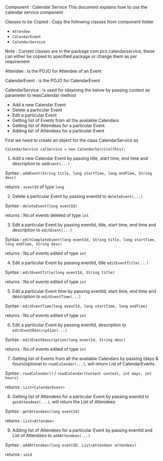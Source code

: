 Component : Calendar Service
This document explains how to use the calendar service component

Classes to be Copied :
Copy the following classes from component folder

* `Attendee`
* `CalendarEvent`
* `CalendarService`

Note : Current classes are in the package com.pcs.calendarservice, these can either be copied to specified package or change them as per requirement.

Attendee : is the POJO for Attendee of an Event

CalendarEvent : is the POJO for CalendarEvent

CalendarService : is used for obtaining the below by passing
context as parameter to reasCalendar method

* Add a new Calendar Event
* Delete a particular Event
* Edit a particular Event
* Getting list of Events from all the available Calendars
* Getting list of Attendees for a particular Event
* Adding list of Attendees for a particular Event

First we need to create an object for the class CalendarService as

`CalendarService calService = new CalendarService(this);`



1) Add a new Calendar Event by passing title, start time, end time and description to `addEvent(...)`

Syntax  : `addEvent(String title, long startTime, long endTime, String desc)`

returns : `eventId` of type `long`



2) Delete a particular Event by passing eventId to `deleteEvent(...)`

Syntax  : `deleteEvent(long eventId)`

returns : No.of events deleted of type `int`



3) Edit a particular Event by passing eventId, title, start time, end time and description to `editEvent(...)`

Syntax  : `editCompleteEvent(long eventId, String title, long startTime, long endTime, String desc)`

returns : No.of events edited of type `int`



4) Edit a particular Event by passing eventId, title `editEventTitle(...)`

Syntax  : `editEventTitle(long eventId, String title)`

returns : No.of events edited of type `int`



5) Edit a particular Event time by passing eventId, start time, end time and description to `editEventTime(...)`

Syntax  : `editEventTime(long eventId, long startTime, long endTime)`

returns : No.of events edited of type `int`



6) Edit a particular Event by passing eventId, description to `editEventDescription(...)`

Syntax  : `editEventDescription(long eventId, String desc)`

returns : No.of events edited of type `int`



7) Getting list of Events from all the available Calendars by passing (days & hours)optional to `readCalendar(...)`, will return List of CalendarEvents.

Syntax  : `readCalendar()` / `readCalendar(Context context, int days, int hours)`

returns : `List<CalendarEvent>`



8) Getting list of Attendees for a particular Event by passing eventId to `getAttendees(...)`, will return the List of Attendees

Syntax  : `getAttendees(long eventId)`

returns : `List<Attendee>`



9) Adding list of Attendees for a particular Event by passing eventId and List of Attendees to `addAttendees(...)`

Syntax  : `addAttendees(long eventID, List<Attendee> attendees)`

returns : `void`
